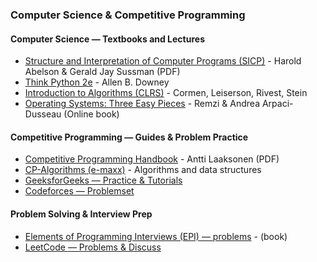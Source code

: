 ### Computer Science & Competitive Programming

#### Computer Science — Textbooks and Lectures
* [Structure and Interpretation of Computer Programs (SICP)](https://web.mit.edu/alexmv/6.037/sicp.pdf) - Harold Abelson & Gerald Jay Sussman (PDF)
* [Think Python 2e](https://greenteapress.com/wp/think-python-2e/) - Allen B. Downey
* [Introduction to Algorithms (CLRS)](https://mitpress.mit.edu/9780262046305/introduction-to-algorithms/) - Cormen, Leiserson, Rivest, Stein
* [Operating Systems: Three Easy Pieces](http://pages.cs.wisc.edu/~remzi/OSTEP/) - Remzi & Andrea Arpaci-Dusseau (Online book)

#### Competitive Programming — Guides & Problem Practice
* [Competitive Programming Handbook](https://cses.fi/book/book.pdf) - Antti Laaksonen (PDF)
* [CP-Algorithms (e-maxx)](https://cp-algorithms.com/) - Algorithms and data structures
* [GeeksforGeeks — Practice & Tutorials](https://www.geeksforgeeks.org/)
* [Codeforces — Problemset](https://codeforces.com/problemset)

#### Problem Solving & Interview Prep
* [Elements of Programming Interviews (EPI) — problems](https://elementsofprogramminginterviews.com/) - (book)
* [LeetCode — Problems & Discuss](https://leetcode.com/)

<!--
Note: Keep entries short: [Title](link) - author/source. Do not add copyrighted paid books without permission. If you add many links, keep them organized under headings.
-->
